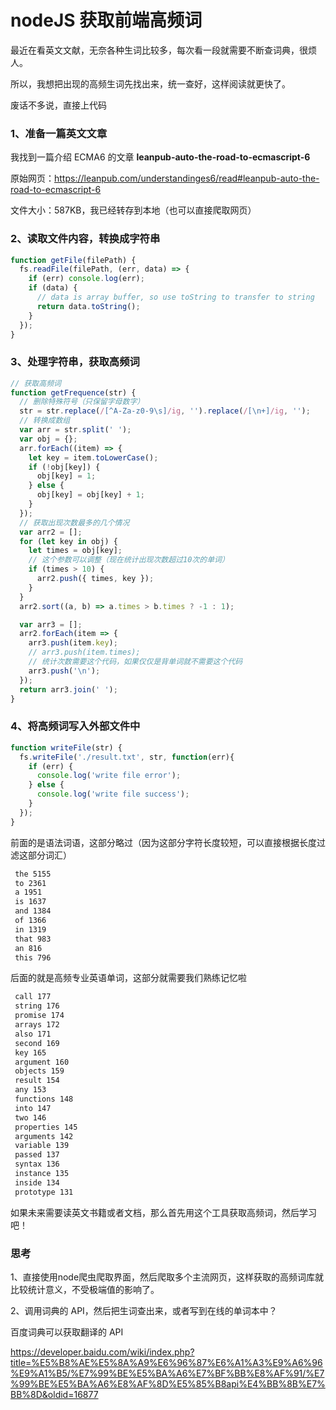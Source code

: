 # nodeJS 获取前端高频词

最近在看英文文献，无奈各种生词比较多，每次看一段就需要不断查词典，很烦人。

所以，我想把出现的高频生词先找出来，统一查好，这样阅读就更快了。

废话不多说，直接上代码



### 1、准备一篇英文文章

我找到一篇介绍 ECMA6 的文章 **leanpub-auto-the-road-to-ecmascript-6**

原始网页：https://leanpub.com/understandinges6/read#leanpub-auto-the-road-to-ecmascript-6 

文件大小：587KB，我已经转存到本地（也可以直接爬取网页）

### 2、读取文件内容，转换成字符串

~~~js
function getFile(filePath) {
  fs.readFile(filePath, (err, data) => {
    if (err) console.log(err);
    if (data) {
      // data is array buffer, so use toString to transfer to string
      return data.toString();
    }
  });
}
~~~

### 3、处理字符串，获取高频词

~~~js
// 获取高频词
function getFrequence(str) {
  // 删除特殊符号（只保留字母数字）
  str = str.replace(/[^A-Za-z0-9\s]/ig, '').replace(/[\n+]/ig, '');
  // 转换成数组
  var arr = str.split(' ');
  var obj = {};
  arr.forEach((item) => {
    let key = item.toLowerCase();
    if (!obj[key]) {
      obj[key] = 1;
    } else {
      obj[key] = obj[key] + 1;
    }
  });
  // 获取出现次数最多的几个情况
  var arr2 = [];
  for (let key in obj) {
    let times = obj[key];
    // 这个参数可以调整（现在统计出现次数超过10次的单词）
    if (times > 10) {
      arr2.push({ times, key });
    }
  }
  arr2.sort((a, b) => a.times > b.times ? -1 : 1);

  var arr3 = [];
  arr2.forEach(item => {
    arr3.push(item.key);
    // arr3.push(item.times); 
    // 统计次数需要这个代码，如果仅仅是背单词就不需要这个代码
    arr3.push('\n');
  });
  return arr3.join(' ');
}
~~~

### 4、将高频词写入外部文件中

~~~js
function writeFile(str) {
  fs.writeFile('./result.txt', str, function(err){ 
    if (err) {
      console.log('write file error');
    } else {
      console.log('write file success');
    }
  });
}
~~~

前面的是语法词语，这部分略过（因为这部分字符长度较短，可以直接根据长度过滤这部分词汇）

~~~md
 the 5155 
 to 2361 
 a 1951 
 is 1637 
 and 1384 
 of 1366 
 in 1319 
 that 983 
 an 816 
 this 796 
~~~

后面的就是高频专业英语单词，这部分就需要我们熟练记忆啦

~~~md
 call 177 
 string 176 
 promise 174 
 arrays 172 
 also 171 
 second 169 
 key 165 
 argument 160 
 objects 159 
 result 154 
 any 153 
 functions 148 
 into 147 
 two 146 
 properties 145 
 arguments 142 
 variable 139 
 passed 137 
 syntax 136 
 instance 135 
 inside 134 
 prototype 131 
~~~

如果未来需要读英文书籍或者文档，那么首先用这个工具获取高频词，然后学习吧！

### 思考

1、直接使用node爬虫爬取界面，然后爬取多个主流网页，这样获取的高频词库就比较统计意义，不受极端值的影响了。

2、调用词典的 API，然后把生词查出来，或者写到在线的单词本中？

百度词典可以获取翻译的 API

https://developer.baidu.com/wiki/index.php?title=%E5%B8%AE%E5%8A%A9%E6%96%87%E6%A1%A3%E9%A6%96%E9%A1%B5/%E7%99%BE%E5%BA%A6%E7%BF%BB%E8%AF%91/%E7%99%BE%E5%BA%A6%E8%AF%8D%E5%85%B8api%E4%BB%8B%E7%BB%8D&oldid=16877

